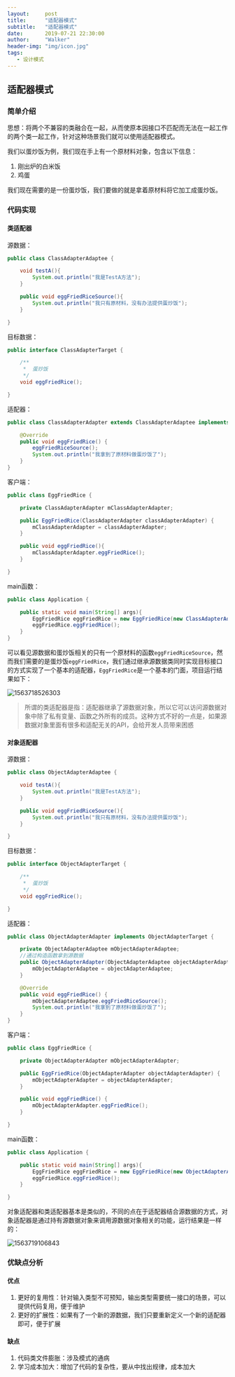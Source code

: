 ```yaml
---
layout:     post
title:      "适配器模式"
subtitle:   "适配器模式"
date:       2019-07-21 22:30:00
author:     "Walker"
header-img: "img/icon.jpg"
tags:
   - 设计模式
---
```

## 适配器模式

### 简单介绍

思想：将两个不兼容的类融合在一起，从而使原本因接口不匹配而无法在一起工作的两个类一起工作，针对这种场景我们就可以使用适配器模式。

我们以蛋炒饭为例，我们现在手上有一个原材料对象，包含以下信息：

1. 刚出炉的白米饭
2. 鸡蛋

我们现在需要的是一份蛋炒饭，我们要做的就是拿着原材料将它加工成蛋炒饭。

### 代码实现

#### 类适配器

源数据：

```java
public class ClassAdapterAdaptee {

    void testA(){
        System.out.println("我是TestA方法");
    }

    public void eggFriedRiceSource(){
        System.out.println("我只有原材料，没有办法提供蛋炒饭");
    }

}
```

目标数据：

```java
public interface ClassAdapterTarget {

    /**
     *  蛋炒饭
     */
    void eggFriedRice();

}
```

适配器：

```java
public class ClassAdapterAdapter extends ClassAdapterAdaptee implements ClassAdapterTarget {

    @Override
    public void eggFriedRice() {
        eggFriedRiceSource();
        System.out.println("我拿到了原材料做蛋炒饭了");
    }
}
```

客户端：

```java
public class EggFriedRice {

    private ClassAdapterAdapter mClassAdapterAdapter;

    public EggFriedRice(ClassAdapterAdapter classAdapterAdapter) {
        mClassAdapterAdapter = classAdapterAdapter;
    }

    public void eggFriedRice(){
        mClassAdapterAdapter.eggFriedRice();
    }

}
```

main函数：

```java
public class Application {

    public static void main(String[] args){
        EggFriedRice eggFriedRice = new EggFriedRice(new ClassAdapterAdapter());
        eggFriedRice.eggFriedRice();
    }
}
```

可以看见源数据和蛋炒饭相关的只有一个原材料的函数`eggFriedRiceSource`，然而我们需要的是蛋炒饭`eggFriedRice`，我们通过继承源数据类同时实现目标接口的方式实现了一个基本的适配器，`EggFriedRice`是一个基本的门面，项目运行结果如下：

![1563718526303](C:\Users\cpMark\AppData\Local\Temp\1563718526303.png)

> 所谓的类适配器是指：适配器继承了源数据对象，所以它可以访问源数据对象中除了私有变量、函数之外所有的成员。这种方式不好的一点是，如果源数据对象里面有很多和适配无关的API，会给开发人员带来困惑

#### 对象适配器

源数据：

```java
public class ObjectAdapterAdaptee {

    void testA(){
        System.out.println("我是TestA方法");
    }

    public void eggFriedRiceSource(){
        System.out.println("我只有原材料，没有办法提供蛋炒饭");
    }

}
```

目标数据：

```java
public interface ObjectAdapterTarget {

    /**
     *  蛋炒饭
     */
    void eggFriedRice();

}
```

适配器：

```java
public class ObjectAdapterAdapter implements ObjectAdapterTarget {

    private ObjectAdapterAdaptee mObjectAdapterAdaptee;
	//通过构造函数拿到源数据
    public ObjectAdapterAdapter(ObjectAdapterAdaptee objectAdapterAdaptee) {
        mObjectAdapterAdaptee = objectAdapterAdaptee;
    }

    @Override
    public void eggFriedRice() {
        mObjectAdapterAdaptee.eggFriedRiceSource();
        System.out.println("我拿到了原材料做蛋炒饭了");
    }
}
```

客户端：

```java
public class EggFriedRice {

    private ObjectAdapterAdapter mObjectAdapterAdapter;

    public EggFriedRice(ObjectAdapterAdapter objectAdapterAdapter) {
        mObjectAdapterAdapter = objectAdapterAdapter;
    }

    public void eggFriedRice() {
        mObjectAdapterAdapter.eggFriedRice();
    }

}
```

main函数：

```java
public class Application {

    public static void main(String[] args){
        EggFriedRice eggFriedRice = new EggFriedRice(new ObjectAdapterAdapter(new ObjectAdapterAdaptee()));
        eggFriedRice.eggFriedRice();
    }

}
```

对象适配器和类适配器基本是类似的，不同的点在于适配器结合源数据的方式，对象适配器是通过持有源数据对象来调用源数据对象相关的功能，运行结果是一样的：

![1563719106843](C:\Users\cpMark\AppData\Local\Temp\1563719106843.png)

### 优缺点分析

#### 优点

1. 更好的复用性：针对输入类型不可预知，输出类型需要统一接口的场景，可以提供代码复用，便于维护
2. 更好的扩展性：如果有了一个新的源数据，我们只要重新定义一个新的适配器即可，便于扩展

#### 缺点

1. 代码类文件膨胀：涉及模式的通病
2. 学习成本加大：增加了代码的复杂性，要从中找出规律，成本加大



